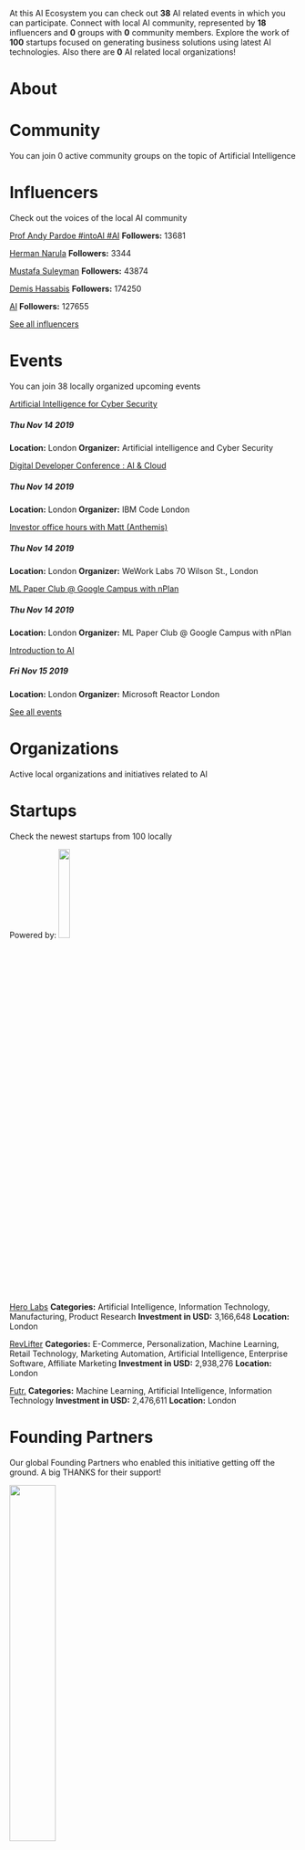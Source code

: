 <!-- TITLE: London AI -->





<div class=CityPageSpecific>

<div class=status>

At this AI Ecosystem you can check out <strong>38</strong> AI related events in which you can participate.
Connect with local AI community, represented by <strong>18</strong> influencers and <strong>0</strong> groups with <strong>0</strong> community members.
Explore the work  of <strong>100</strong> startups focused on generating business solutions using latest AI technologies.
Also there are <strong>0</strong> AI related local organizations!


</div>

# About

<!-- ADMINS SHOULD WRITE OVERVIEW FOR CITIES IN <div class=overview> SECTION OF ABOUT

    First line of overview should have information of ambassador for specific city. 
    You can find  format HERE:

    <strong>CONTACT: [Ambassador name](Link to ambassador profile(MUST HAVE http OR https)) </strong>

    You can copy this and change ambassador name and link accordingly!
 -->

<div class=overview>

</div>

<div class=status>

</div>

</div>

# Community
You can join 0 active community groups on the topic of Artificial Intelligence
<div class=groups>


</div>

# Influencers
Check out the voices of the local AI community
<div class=influencers>

[Prof Andy Pardoe #intoAI #AI](https://twitter.com/Pardoe_AI)
**Followers:** 13681

[Herman Narula](https://twitter.com/HermanNarula)
**Followers:** 3344

[Mustafa Suleyman](https://twitter.com/mustafasuleymn)
**Followers:** 43874

[Demis Hassabis](https://twitter.com/demishassabis)
**Followers:** 174250

[AI](https://twitter.com/DeepLearn007)
**Followers:** 127655


</div>

[See all influencers](./community)
# Events
You can join 38 locally organized upcoming events
<div class=events>

[Artificial Intelligence for Cyber Security](https://www.meetup.com/AI-and-Cybersecurity/events/266224965/)
##### Thu Nov 14 2019
**Location:** London
**Organizer:** Artificial intelligence and Cyber Security

[Digital Developer Conference :  AI & Cloud](https://www.meetup.com/IBM-Code-London/events/265948599/)
##### Thu Nov 14 2019
**Location:** London
**Organizer:** IBM Code London

[Investor office hours with Matt (Anthemis)](https://www.meetup.com/WeWork-Labs-70-Wilson-St-London/events/266183431/)
##### Thu Nov 14 2019
**Location:** London
**Organizer:** WeWork Labs 70 Wilson St., London

[ML Paper Club @ Google Campus with nPlan](https://www.meetup.com/ML-Paper-Club/events/vxjxhryzpbsb/)
##### Thu Nov 14 2019
**Location:** London
**Organizer:** ML Paper Club @ Google Campus with nPlan

[Introduction to AI](https://www.meetup.com/Microsoft-Reactor-London/events/265947481/)
##### Fri Nov 15 2019
**Location:** London
**Organizer:** Microsoft Reactor London


</div>

[See all events](./events)

<!-- WHEN ADDING NEW ORGANIZATIONS PLEASE FOLLOW THIS SCHEMA
#### Organization_Name
Organization_Category
**Organizer:** Name_Of_Organization_Leader
Link_To_Organization's_Website_or_Page
**Description:** Organization's_Description
NOT FOLLOWING THIS SCHEMA WILL RESULT IN INACCURACY IN DATABASE SO BE CAREFUL!
EVERY CHARACTER LIKE # AND * ARE VITAL, SO WE ADVISE YOU TO COPY THE SCHEMA AND JUST FILL IN THE DATA IN POSITION
BETWEEN EVERY ORGANIZATION SCHEMA SHOULD BE BLANK LINE -->

# Organizations
Active local organizations and initiatives related to AI
<div class=organizations>


</div>

# Startups
Check the newest startups from 100 locally

<div class=logoCB>
Powered by: <a href="https://crunchbase.com/"><img src="/images/Crunchbase_logo_crop.png" style="width:20%;"/></a>
</div>
<div class=startups>

[Hero Labs](https://www.crunchbase.com/organization/hero-laboratories)
**Categories:** Artificial Intelligence, Information Technology, Manufacturing, Product Research
**Investment in USD:** 3,166,648
**Location:** London

[RevLifter](https://www.crunchbase.com/organization/revlifter)
**Categories:** E-Commerce, Personalization, Machine Learning, Retail Technology, Marketing Automation, Artificial Intelligence, Enterprise Software, Affiliate Marketing
**Investment in USD:** 2,938,276
**Location:** London

[Futr.](https://www.crunchbase.com/organization/futr-12e7)
**Categories:** Machine Learning, Artificial Intelligence, Information Technology
**Investment in USD:** 2,476,611
**Location:** London



</div>


# Founding Partners

Our global Founding Partners who enabled this initiative getting off the ground. A big THANKS for their support!
<div class=partners>
<img src="/images/PartnersForV1.png" style="width:40%">

[Peltarion](https://peltarion.com/signup/)
<strong>Scale-Up Founding Partner</strong>
A faster deep learning cloud platform - 50 free GPU hours for all AI Wiki friends

[Ticketless](https://ticketless.ai/)
<strong>Startup Founding Partner</strong>
Workforce performance management for customer support

</div>

